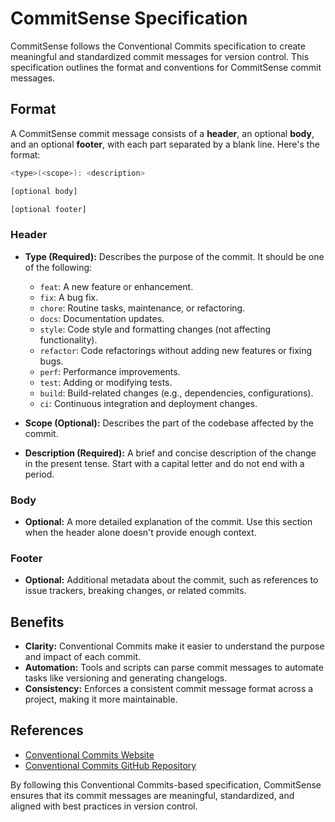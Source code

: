 # CommitSense Specification

CommitSense follows the Conventional Commits specification to create meaningful and standardized commit messages for version control. This specification outlines the format and conventions for CommitSense commit messages.

## Format

A CommitSense commit message consists of a **header**, an optional **body**, and an optional **footer**, with each part separated by a blank line. Here's the format:

```bash
<type>(<scope>): <description>

[optional body]

[optional footer]
```

### Header

- **Type (Required):** Describes the purpose of the commit. It should be one of the following:

  - `feat`: A new feature or enhancement.
  - `fix`: A bug fix.
  - `chore`: Routine tasks, maintenance, or refactoring.
  - `docs`: Documentation updates.
  - `style`: Code style and formatting changes (not affecting functionality).
  - `refactor`: Code refactorings without adding new features or fixing bugs.
  - `perf`: Performance improvements.
  - `test`: Adding or modifying tests.
  - `build`: Build-related changes (e.g., dependencies, configurations).
  - `ci`: Continuous integration and deployment changes.

- **Scope (Optional):** Describes the part of the codebase affected by the commit.

- **Description (Required):** A brief and concise description of the change in the present tense. Start with a capital letter and do not end with a period.

### Body

- **Optional:** A more detailed explanation of the commit. Use this section when the header alone doesn't provide enough context.

### Footer

- **Optional:** Additional metadata about the commit, such as references to issue trackers, breaking changes, or related commits.

## Benefits

- **Clarity:**  Conventional Commits make it easier to understand the purpose and impact of each commit.
- **Automation:** Tools and scripts can parse commit messages to automate tasks like versioning and generating changelogs.
- **Consistency:** Enforces a consistent commit message format across a project, making it more maintainable.

## References

- [Conventional Commits Website](https://www.conventionalcommits.org/)
- [Conventional Commits GitHub Repository](https://github.com/conventional-commits/conventionalcommits.org)

By following this Conventional Commits-based specification, CommitSense ensures that its commit messages are meaningful, standardized, and aligned with best practices in version control.